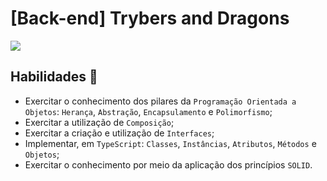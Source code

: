 # [Back-end] Trybers and Dragons

<img src="https://www.google.com/url?sa=i&url=https%3A%2F%2Fcinepop.com.br%2Fdungeons-confira-o-logo-341843%2F&psig=AOvVaw3cX9VTpmJiPUnKJysW3EhY&ust=1654124046019000&source=images&cd=vfe&ved=0CAwQjRxqFwoTCPC39MPqivgCFQAAAAAdAAAAABAJ" widt=600px>

## Habilidades 🏹 

- Exercitar o conhecimento dos pilares da `Programação Orientada a Objetos`: `Herança`, `Abstração`, `Encapsulamento` e `Polimorfismo`;
- Exercitar a utilização de `Composição`;
- Exercitar a criação e utilização de `Interfaces`;
- Implementar, em `TypeScript`: `Classes`, `Instâncias`, `Atributos`, `Métodos` e `Objetos`;
- Exercitar o conhecimento por meio da aplicação dos princípios `SOLID`.


